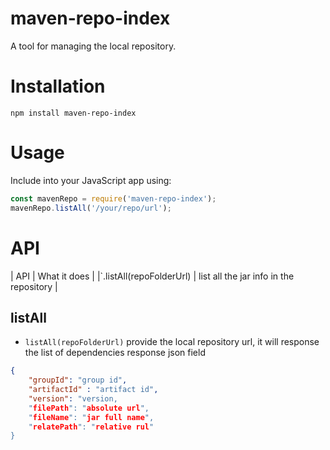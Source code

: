 # maven-repo-index

A tool for managing the local repository.

# Installation

`npm install maven-repo-index`

# Usage

Include into your JavaScript app using:

```js
const mavenRepo = require('maven-repo-index');
mavenRepo.listAll('/your/repo/url');
```
# API

| API | What it does |
|`.listAll(repoFolderUrl) | list all the jar info in the repository |

## listAll

- `listAll(repoFolderUrl)` provide the local repository url, it will response the list of dependencies
response json field
```json
{
    "groupId": "group id",
    "artifactId" : "artifact id",
    "version": "version,
    "filePath": "absolute url",
    "fileName": "jar full name",
    "relatePath": "relative rul"
}
```
